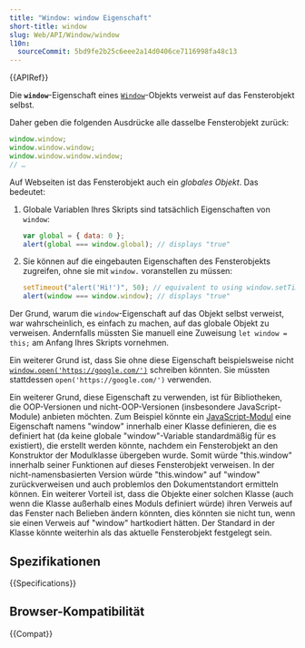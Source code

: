 ```yaml
---
title: "Window: window Eigenschaft"
short-title: window
slug: Web/API/Window/window
l10n:
  sourceCommit: 5bd9fe2b25c6eee2a14d0406ce7116998fa48c13
---
```


{{APIRef}}

Die **`window`**-Eigenschaft eines [`Window`](/de/docs/Web/API/Window)-Objekts verweist auf das Fensterobjekt selbst.

Daher geben die folgenden Ausdrücke alle dasselbe Fensterobjekt zurück:

```js
window.window;
window.window.window;
window.window.window.window;
// …
```

Auf Webseiten ist das Fensterobjekt auch ein _globales Objekt_. Das bedeutet:

1. Globale Variablen Ihres Skripts sind tatsächlich Eigenschaften von `window`:

   ```js
   var global = { data: 0 };
   alert(global === window.global); // displays "true"
   ```

2. Sie können auf die eingebauten Eigenschaften des Fensterobjekts zugreifen, ohne sie mit `window.` voranstellen zu müssen:

   ```js
   setTimeout("alert('Hi!')", 50); // equivalent to using window.setTimeout().
   alert(window === window.window); // displays "true"
   ```

Der Grund, warum die `window`-Eigenschaft auf das Objekt selbst verweist, war wahrscheinlich, es einfach zu machen, auf das globale Objekt zu verweisen. Andernfalls müssten Sie manuell eine Zuweisung `let window = this;` am Anfang Ihres Skripts vornehmen.

Ein weiterer Grund ist, dass Sie ohne diese Eigenschaft beispielsweise nicht [`window.open('https://google.com/')`](/de/docs/Web/API/Window/open) schreiben könnten. Sie müssten stattdessen `open('https://google.com/')` verwenden.

Ein weiterer Grund, diese Eigenschaft zu verwenden, ist für Bibliotheken, die OOP-Versionen und nicht-OOP-Versionen (insbesondere JavaScript-Module) anbieten möchten. Zum Beispiel könnte ein [JavaScript-Modul](/de/docs/Web/JavaScript/Guide/Modules) eine Eigenschaft namens "window" innerhalb einer Klasse definieren, die es definiert hat (da keine globale "window"-Variable standardmäßig für es existiert), die erstellt werden könnte, nachdem ein Fensterobjekt an den Konstruktor der Modulklasse übergeben wurde. Somit würde "this.window" innerhalb seiner Funktionen auf dieses Fensterobjekt verweisen. In der nicht-namensbasierten Version würde "this.window" auf "window" zurückverweisen und auch problemlos den Dokumentstandort ermitteln können. Ein weiterer Vorteil ist, dass die Objekte einer solchen Klasse (auch wenn die Klasse außerhalb eines Moduls definiert würde) ihren Verweis auf das Fenster nach Belieben ändern könnten, dies könnten sie nicht tun, wenn sie einen Verweis auf "window" hartkodiert hätten. Der Standard in der Klasse könnte weiterhin als das aktuelle Fensterobjekt festgelegt sein.

## Spezifikationen

{{Specifications}}

## Browser-Kompatibilität

{{Compat}}
